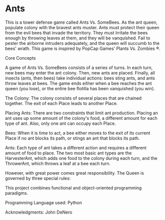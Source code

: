 # Ants
This is a tower defense game called Ants Vs. SomeBees. As the ant queen, populate colony with the bravest ants muster. Ants must protect their queen from the evil bees that invade the territory. They must Irritate the bees enough by throwing leaves at them, and they will be vanquished. Fail to pester the airborne intruders adequately, and the queen will succumb to the bees' wrath. This game is inspired by PopCap Games' Plants Vs. Zombies ®.

Core Concepts

A game of Ants Vs. SomeBees consists of a series of turns. In each turn, new bees may enter the ant colony. Then, new ants are placed. Finally, all insects (ants, then bees) take individual actions: bees sting ants, and ants throw leaves at bees. The game ends either when a bee reaches the ant queen (you lose), or the entire bee flotilla has been vanquished (you win).

The Colony: The colony consists of several places that are chained together. The exit of each Place leads to another Place.

Placing Ants: There are two constraints that limit ant production. Placing an ant uses up some amount of the colony's food, a different amount for each type of ant. Also, only one ant can occupy each Place.

Bees: When it is time to act, a bee either moves to the exit of its current Place if no ant blocks its path, or stings an ant that blocks its path.

Ants: Each type of ant takes a different action and requires a different amount of food to place. The two most basic ant types are the HarvesterAnt, which adds one food to the colony during each turn, and the ThrowerAnt, which throws a leaf at a bee each turn.

However, with great power comes great responsibility. The Queen is governed by three special rules:



This project combines functional and object-oriented programming paradigms.

Programming Language used: Python

Acknowledgments:  John DeNero
